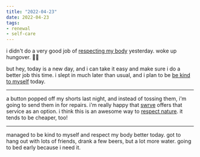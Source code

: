 ```yaml
---
title: "2022-04-23"
date: 2022-04-23
tags:
- renewal
- self-care
---
```


i didn't do a very good job of [respecting my body](respect%20the%20body.md) yesterday. woke up hungover. 😵‍💫

but hey, today is a new day, and i can take it easy and make sure i do a better job this time. i slept in much later than usual, and i plan to be [be kind to myself](be%20kind%20to%20yourself.md) today.

---

a button popped off my shorts last night, and instead of tossing them, i'm going to send them in for repairs. i'm really happy that [swrve](https://swrve.us) offers that service as an option. i think this is an awesome way to [respect nature](protect%20nature.md). it tends to be cheaper, too!

---

managed to be kind to myself and respect my body better today. got to hang out with lots of friends, drank a few beers, but a lot more water. going to bed early because i need it.